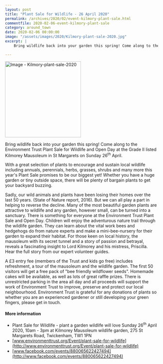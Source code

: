 ```yaml
---
layout: post
title: "Plant Sale for Wildlife - 26 April 2020"
permalink: /archives/2020/02/event-kilmory-plant-sale.html
commentfile: 2020-02-06-event-kilmory-plant-sale
category: around_town
date: 2020-02-06 00:00:00
image: "/assets/images/2020/Kilmory-plant-sale-2020.jpg"
excerpt: |
    Bring wildlife back into your garden this spring! Come along to the Environment Trust Plant Sale for Wildlife and Open Day at the Grade II listed Kilmorey Mausoleum in St Margarets on Sunday 26<sup>th</sup> April.

---
```

<a href="/assets/images/2020/Kilmory-plant-sale-2020.jpg" title="Click for a larger image"><img src="/assets/images/2020/Kilmory-plant-sale-2020-thumb.jpg" width="250" alt="Image - Kilmory-plant-sale-2020"
class="photo right"/></a>

Bring wildlife back into your garden this spring! Come along to the Environment Trust Plant Sale for Wildlife and Open Day at the Grade II listed Kilmorey Mausoleum in St Margarets on Sunday 26<sup>th</sup> April.

With a great selection of plants to encourage and sustain local wildlife including annuals, perennials, herbs, grasses, shrubs and many more this year's Plant Sale promises to be our biggest yet! Whether you have a huge garden or tiny outside space, there will be plenty of bargain plants to get your backyard buzzing.

Sadly, our wild animals and plants have been losing their homes over the last 50 years. (State of Nature report, 2016). But we can all play a part in helping to reverse the decline. Many of the most beautiful garden plants are attractive to wildlife and any garden, however small, can be turned into a sanctuary.
There is something for everyone at the Environment Trust Plant Sale and Open Day. Children will enjoy the adventurous nature trail through the wildlife garden. They can learn about the vital work bees and hedgehogs do from nature experts and make a mini-bee-nursery for their garden to expand their habitat.
For those keen on local history, the mausoleum with its secret tunnel and a story of passion and betrayal, reveals a fascinating insight to Lord Kilmorey and his mistress, Priscilla. Hear the full story from our expert volunteer guides.

A &pound;3 entry fee (members of the Trust and kids go free) includes refreshment, a tour of the mausoleum and the wildlife garden. The first 50 visitors will get a free pack of "bee friendly wildflower seeds". Homemade cakes will be available, as well as lots of great raffle prizes. There is unrestricted parking in the area all day and all proceeds will support the work of Environment Trust to improve, preserve and protect our local neighbourhood.
Environment Trust is grateful for any donations of plants so whether you are an experienced gardener or still developing your green fingers, please get in touch.

#### More information

- Plant Sale for Wildlife - plant a garden wildlife will love
Sunday 26<sup>th</sup> April 2020, 10am - 3pm at Kilmorey Mausoleum wildlife garden, 275 St Margarets Road, Twickenham, TW1 1PN
- [www.environmenttrust.org/Event/plant-sale-for-wildlife](http://www.environmenttrust.org/Event/plant-sale-for-wildlife)
- [www.facebook.com/events/880065622427494](http://www.facebook.com/events/880065622427494)
